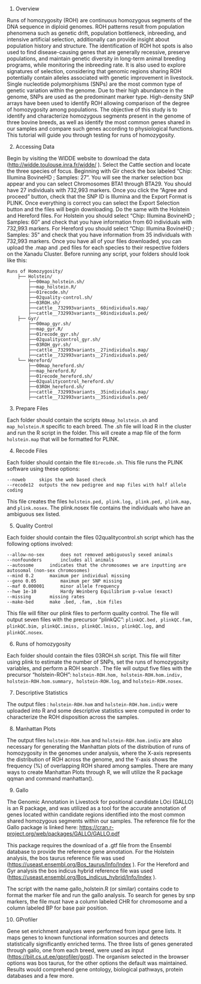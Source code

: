 1. Overview

Runs of homozygosity (ROH) are continuous homozygous segments of the DNA sequence in diploid genomes. ROH patterns result from population phenomena such as genetic drift, population bottleneck, inbreeding, and intensive artificial selection, additionally can provide insight about population history and structure. The identification of ROH hot spots is also used to find disease-causing genes that are generally recessive, preserve populations, and maintain genetic diversity in long-term animal breeding programs, while monitoring the inbreeding rate. It is also used to explore signatures of selection, considering that genomic regions sharing ROH potentially contain alleles associated with genetic improvement in livestock. Single nucleotide polymorphisms (SNPs) are the most common type of genetic variation within the genome. Due to their high abundance in the genome, SNPs are used as the predominant marker type. High-density SNP arrays have been used to identify ROH allowing comparison of the degree of homozygosity among populations. The objective of this study is to identify and characterize homozygous segments present in the genome of three bovine breeds, as well as identify the most common genes shared in our samples and compare such genes according to physiological functions.
This tutorial will guide you through testing for runs of homozygosity.

2. Accessing Data

Begin by visiting the WIDDE website to download the data (http://widde.toulouse.inra.fr/widde/ ). Select the Cattle section and locate the three species of focus. 
Beginning with Gir check the box labeled “Chip: Illumina BovineHD ; Samples: 27”. You will see the marker selection box appear and you can select Chromosomes BTA1 through BTA29. You should have 27 individuals with 732,993 markers. Once you click the “Agree and proceed” button, check that the SNP ID is Illumina and the Export Format is PLINK. Once everything is correct you can select the Export Selection button and the files will begin downloading. 
Do the same with the Holstein and Hereford files. For Holstein you should select “Chip: Illumina BovineHD ; Samples: 60” and check that you have information from 60 individuals with 732,993 markers. For Hereford you should select “Chip: Illumina BovineHD ; Samples: 35” and check that you have information from 35 individuals with 732,993 markers.
Once you have all of your files downloaded, you can upload the .map and .ped files for each species to their respective folders on the Xanadu Cluster. 
Before running any script, your folders should look like this:
```
Runs of Homozygosity/
	├── Holstein/
		├──00map_holstein.sh/
		├──map_holstein.R/
		├──01recode.sh/
		├──02quality-control.sh/
		├──03ROH.sh/
		├──cattle__732993variants__60individuals.map/
		├──cattle__732993variants__60individuals.ped/
	├── Gyr/
		├──00map_gyr.sh/
		├──map_gyr.R/
		├──01recode_gyr.sh/
		├──02qualitycontrol_gyr.sh/
		├──03ROH_gyr.sh/
		├──cattle__732993variants__27individuals.map/
		├──cattle__732993variants__27individuals.ped/
	└── Hereford/
		├──00map_hereford.sh/
		├──map_hereford.R/
		├──01recode_hereford.sh/
		├──02qualitycontrol_hereford.sh/
		├──03ROH_hereford.sh/
		├──cattle__732993variants__35individuals.map/
		├──cattle__732993variants__35individuals.ped/
```
3. Prepare Files

Each folder should contain the scripts `00map_holstein.sh` and `map_holstein.R` specific to each breed. The .sh file will load R in the cluster and run the R script in the folder. This will create a map file of the form `holstein.map` that will be formatted for PLINK.


4. Recode Files

Each folder should contain the file `01recode.sh`. This file runs the PLINK software using these options: 
```
--noweb 	skips the web based check 
--recode12	outputs the new pedigree and map files with half allele coding
```

This file creates the files `holstein.ped, plink.log, plink.ped, plink.map,` and `plink.nosex`. The plink.nosex file contains the individuals who have an ambiguous sex listed. 

5. Quality Control

Each folder should contain the files 02qualitycontrol.sh script which has the following options involved:
```
--allow-no-sex		does not removed ambiguously sexed animals
--nonfounders 		includes all animals
--autosome		indicates that the chromosomes we are inputting are autosomal (non-sex chromosomes)
--mind 0.2 		maximum per individual missing
--geno 0.05 		maximum per SNP missing
--maf 0.000001 	  	minor allele frequency
--hwe 1e-10 		Hardy Weinberg Equilibrium p-value (exact)
--missing 		missing rates
--make-bed 		make .bed, .fam, .bim files
```

This file will filter our plink files to perform quality control. The file will output seven files with the precursor “plinkQC”: `plinkQC.bed, plinkQC.fam, plinkQC.bim, plinkQC.imiss, plinkQC.lmiss, plinkQC.log,` and `plinkQC.nosex`.

6. Runs of homozygosity

Each folder should contain the files 03ROH.sh script. This file will filter using plink to estimate the number of SNPs, set the runs of homozygosity variables, and perform a ROH search . The file will output five files with the precursor “holstein-ROH”: `holstein-ROH.hom, holstein-ROH.hom.indiv, holstein-ROH.hom.summary, holstein-ROH.log`, and `holstein-ROH.nosex`.

7. Descriptive Statistics

The output files : `holstein-ROH.hom` and `holstein-ROH.hom.indiv` were uploaded into R and some descriptive statistics were computed in order to characterize the ROH disposition across the samples.

8. Manhattan Plots

The output files `holstein-ROH.hom` and `holstein-ROH.hom.indiv` are also necessary for generating the Manhattan plots of the distribution of runs of homozygosity in the genomes under analysis, where the X-axis represents the distribution of ROH across the genome, and the Y-axis shows the frequency (%) of overlapping ROH shared among samples. There are many ways to create Manhattan Plots through R, we will utilize the R package qqman and command manhattan().

9. Gallo

The Genomic Annotation in Livestock for positional candidate LOci (GALLO) is an R package, and was utilized as a tool for the accurate annotation of genes located within candidate regions identified into the most common shared homozygous segments within our samples. The reference file for the Gallo package is linked here: https://cran.r-project.org/web/packages/GALLO/GALLO.pdf 

This package requires the download of a .gtf file from the Ensembl database to provide the reference gene annotation. For the Holstein analysis, the bos taurus reference file was used (https://useast.ensembl.org/Bos_taurus/Info/Index ). For the Hereford and Gyr analysis the bos indicus hybrid reference file was used (https://useast.ensembl.org/Bos_indicus_hybrid/Info/Index ). 

The script with the name gallo_holstein.R (or similar) contains code to format the marker file and run the gallo analysis. To search for genes by snp markers, the file must have a column labeled CHR for chromosome and a column labeled BP for base pair position. 

10. GProfiler

Gene set enrichment analyses were performed from input gene lists. It maps genes to known functional information sources and detects statistically significantly enriched terms. The three lists of genes generated through gallo, one from each breed, were used as input (https://biit.cs.ut.ee/gprofiler/gost). The organism selected in the browser options was bos taurus, for the other options the default was maintained. Results would comprehend gene ontology, biological pathways, protein databases and a few more.


